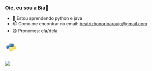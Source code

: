 ### Oie, eu sou a Bia👋

- 🌱 Estou aprendendo python e java
- 📫 Como me encontrar no email: beatrizhonorioaraujo@gmail.com
- 😄 Pronomes: ela/dela

<div style="display: inline_block"><br>
 <img align="center" alt="Rafa-Python" height="30" width="40" src="https://raw.githubusercontent.com/devicons/devicon/master/icons/python/python-original.svg">
</div>

  ##
  
<div>
<a href="[https://www.linkedin.com/feed/](https://www.linkedin.com/in/beatriz-hon%C3%B3rio-ara%C3%BAjo-228643244/)"><img src="https://img.shields.io/badge/-LinkedIn-%230077B5?style=for-the-badge&logo=linkedin&logoColor=white" target="_blank"></a> 
</div>
